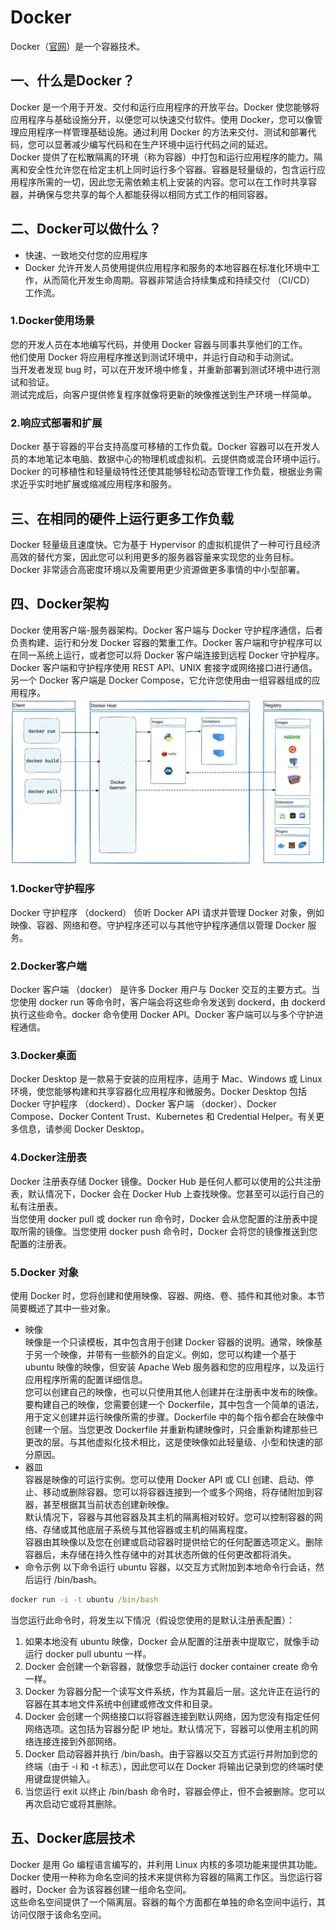 # Docker
Docker（[官网](https://www.docker.com/)）是一个容器技术。
## 一、什么是Docker？
Docker 是一个用于开发、交付和运行应用程序的开放平台。Docker 使您能够将应用程序与基础设施分开，以便您可以快速交付软件。使用 Docker，您可以像管理应用程序一样管理基础设施。通过利用 Docker 的方法来交付、测试和部署代码，您可以显著减少编写代码和在生产环境中运行代码之间的延迟。   
Docker 提供了在松散隔离的环境（称为容器）中打包和运行应用程序的能力。隔离和安全性允许您在给定主机上同时运行多个容器。容器是轻量级的，包含运行应用程序所需的一切，因此您无需依赖主机上安装的内容。您可以在工作时共享容器，并确保与您共享的每个人都能获得以相同方式工作的相同容器。
## 二、Docker可以做什么？
- 快速、一致地交付您的应用程序
- Docker 允许开发人员使用提供应用程序和服务的本地容器在标准化环境中工作，从而简化开发生命周期。容器非常适合持续集成和持续交付 （CI/CD） 工作流。
### 1.Docker使用场景
您的开发人员在本地编写代码，并使用 Docker 容器与同事共享他们的工作。   
他们使用 Docker 将应用程序推送到测试环境中，并运行自动和手动测试。   
当开发者发现 bug 时，可以在开发环境中修复，并重新部署到测试环境中进行测试和验证。   
测试完成后，向客户提供修复程序就像将更新的映像推送到生产环境一样简单。
### 2.响应式部署和扩展
Docker 基于容器的平台支持高度可移植的工作负载。Docker 容器可以在开发人员的本地笔记本电脑、数据中心的物理机或虚拟机、云提供商或混合环境中运行。   
Docker 的可移植性和轻量级特性还使其能够轻松动态管理工作负载，根据业务需求近乎实时地扩展或缩减应用程序和服务。
## 三、在相同的硬件上运行更多工作负载
Docker 轻量级且速度快。它为基于 Hypervisor 的虚拟机提供了一种可行且经济高效的替代方案，因此您可以利用更多的服务器容量来实现您的业务目标。Docker 非常适合高密度环境以及需要用更少资源做更多事情的中小型部署。
## 四、Docker架构
Docker 使用客户端-服务器架构。Docker 客户端与 Docker 守护程序通信，后者负责构建、运行和分发 Docker 容器的繁重工作。Docker 客户端和守护程序可以在同一系统上运行，或者您可以将 Docker 客户端连接到远程 Docker 守护程序。Docker 客户端和守护程序使用 REST API、UNIX 套接字或网络接口进行通信。另一个 Docker 客户端是 Docker Compose，它允许您使用由一组容器组成的应用程序。
![alt](./image/image.png)
### 1.Docker守护程序
Docker 守护程序 （dockerd） 侦听 Docker API 请求并管理 Docker 对象，例如映像、容器、网络和卷。守护程序还可以与其他守护程序通信以管理 Docker 服务。
### 2.Docker客户端
Docker 客户端 （docker） 是许多 Docker 用户与 Docker 交互的主要方式。当您使用 docker run 等命令时，客户端会将这些命令发送到 dockerd，由 dockerd 执行这些命令。docker 命令使用 Docker API。Docker 客户端可以与多个守护进程通信。
### 3.Docker桌面
Docker Desktop 是一款易于安装的应用程序，适用于 Mac、Windows 或 Linux 环境，使您能够构建和共享容器化应用程序和微服务。Docker Desktop 包括 Docker 守护程序 （dockerd）、Docker 客户端 （docker）、Docker Compose、Docker Content Trust、Kubernetes 和 Credential Helper。有关更多信息，请参阅 Docker Desktop。
### 4.Docker注册表
Docker 注册表存储 Docker 镜像。Docker Hub 是任何人都可以使用的公共注册表，默认情况下，Docker 会在 Docker Hub 上查找映像。您甚至可以运行自己的私有注册表。   
当您使用 docker pull 或 docker run 命令时，Docker 会从您配置的注册表中提取所需的镜像。当您使用 docker push 命令时，Docker 会将您的镜像推送到您配置的注册表。
### 5.Docker 对象
使用 Docker 时，您将创建和使用映像、容器、网络、卷、插件和其他对象。本节简要概述了其中一些对象。
- 映像   
映像是一个只读模板，其中包含用于创建 Docker 容器的说明。通常，映像基于另一个映像，并带有一些额外的自定义。例如，您可以构建一个基于 ubuntu 映像的映像，但安装 Apache Web 服务器和您的应用程序，以及运行应用程序所需的配置详细信息。   
您可以创建自己的映像，也可以只使用其他人创建并在注册表中发布的映像。要构建自己的映像，您需要创建一个 Dockerfile，其中包含一个简单的语法，用于定义创建并运行映像所需的步骤。Dockerfile 中的每个指令都会在映像中创建一个层。当您更改 Dockerfile 并重新构建映像时，只会重新构建那些已更改的层。与其他虚拟化技术相比，这是使映像如此轻量级、小型和快速的部分原因。
- 器皿   
容器是映像的可运行实例。您可以使用 Docker API 或 CLI 创建、启动、停止、移动或删除容器。您可以将容器连接到一个或多个网络，将存储附加到容器，甚至根据其当前状态创建新映像。   
默认情况下，容器与其他容器及其主机的隔离相对较好。您可以控制容器的网络、存储或其他底层子系统与其他容器或主机的隔离程度。   
容器由其映像以及您在创建或启动容器时提供给它的任何配置选项定义。删除容器后，未存储在持久性存储中的对其状态所做的任何更改都将消失。
- 命令示例
以下命令运行 ubuntu 容器，以交互方式附加到本地命令行会话，然后运行 /bin/bash。   
```cmd
docker run -i -t ubuntu /bin/bash
```
当您运行此命令时，将发生以下情况（假设您使用的是默认注册表配置）：
1. 如果本地没有 ubuntu 映像，Docker 会从配置的注册表中提取它，就像手动运行 docker pull ubuntu 一样。
2. Docker 会创建一个新容器，就像您手动运行 docker container create 命令一样。
3. Docker 为容器分配一个读写文件系统，作为其最后一层。这允许正在运行的容器在其本地文件系统中创建或修改文件和目录。
4. Docker 会创建一个网络接口以将容器连接到默认网络，因为您没有指定任何网络选项。这包括为容器分配 IP 地址。默认情况下，容器可以使用主机的网络连接连接到外部网络。
5. Docker 启动容器并执行 /bin/bash。由于容器以交互方式运行并附加到您的终端（由于 -i 和 -t 标志），因此您可以在 Docker 将输出记录到您的终端时使用键盘提供输入。
6. 当您运行 exit 以终止 /bin/bash 命令时，容器会停止，但不会被删除。您可以再次启动它或将其删除。
## 五、Docker底层技术
Docker 是用 Go 编程语言编写的，并利用 Linux 内核的多项功能来提供其功能。Docker 使用一种称为命名空间的技术来提供称为容器的隔离工作区。当您运行容器时，Docker 会为该容器创建一组命名空间。   
这些命名空间提供了一个隔离层。容器的每个方面都在单独的命名空间中运行，其访问仅限于该命名空间。
